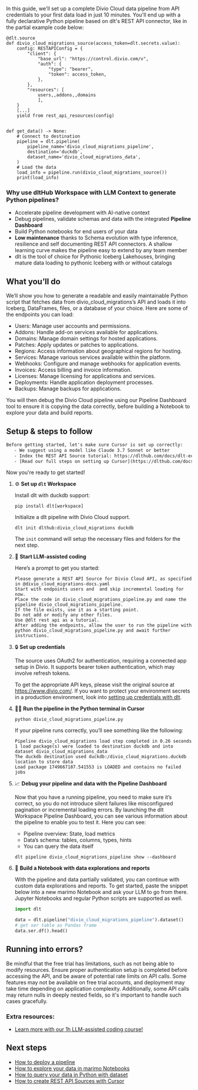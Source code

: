 In this guide, we'll set up a complete Divio Cloud data pipeline from API credentials to your first data load in just 10 minutes. You'll end up with a fully declarative Python pipeline based on dlt's REST API connector, like in the partial example code below:

```python-outcome
@dlt.source
def divio_cloud_migrations_source(access_token=dlt.secrets.value):
    config: RESTAPIConfig = {
        "client": {
            "base_url": "https://control.divio.com/v",
            "auth": {
                "type": "bearer",
                "token": access_token,
            },
        },
        "resources": [
            users,,addons,,domains
            ],
    }
    [...]
    yield from rest_api_resources(config)


def get_data() -> None:
    # Connect to destination
    pipeline = dlt.pipeline(
        pipeline_name='divio_cloud_migrations_pipeline',
        destination='duckdb',
        dataset_name='divio_cloud_migrations_data', 
    )
    # Load the data
    load_info = pipeline.run(divio_cloud_migrations_source())
    print(load_info) 
```

### Why use dltHub Workspace with LLM Context to generate Python pipelines?

- Accelerate pipeline development with AI-native context
- Debug pipelines, validate schemas and data with the integrated **Pipeline Dashboard**
- Build Python notebooks for end users of your data
- **Low maintenance** thanks to Schema evolution with type inference, resilience and self documenting REST API connectors. A shallow learning curve makes the pipeline easy to extend by any team member
- dlt is the tool of choice for Pythonic Iceberg Lakehouses, bringing mature data loading to pythonic Iceberg with or without catalogs

## What you’ll do

We’ll show you how to generate a readable and easily maintainable Python script that fetches data from divio_cloud_migrations’s API and loads it into Iceberg, DataFrames, files, or a database of your choice. Here are some of the endpoints you can load:

- Users: Manage user accounts and permissions.
- Addons: Handle add-on services available for applications.
- Domains: Manage domain settings for hosted applications.
- Patches: Apply updates or patches to applications.
- Regions: Access information about geographical regions for hosting.
- Services: Manage various services available within the platform.
- Webhooks: Configure and manage webhooks for application events.
- Invoices: Access billing and invoice information.
- Licenses: Manage licensing for applications and services.
- Deployments: Handle application deployment processes.
- Backups: Manage backups for applications.

You will then debug the Divio Cloud pipeline using our Pipeline Dashboard tool to ensure it is copying the data correctly, before building a Notebook to explore your data and build reports.

## Setup & steps to follow

```default
Before getting started, let's make sure Cursor is set up correctly:
   - We suggest using a model like Claude 3.7 Sonnet or better
   - Index the REST API Source tutorial: https://dlthub.com/docs/dlt-ecosystem/verified-sources/rest_api/ and add it to context as **@dlt rest api**
   - [Read our full steps on setting up Cursor](https://dlthub.com/docs/dlt-ecosystem/llm-tooling/cursor-restapi#23-configuring-cursor-with-documentation)
```

Now you're ready to get started!

1. ⚙️ **Set up `dlt` Workspace**
    
    Install dlt with duckdb support:
    ```shell
    pip install dlt[workspace]
    ```

    Initialize a dlt pipeline with Divio Cloud support.
    ```shell
    dlt init dlthub:divio_cloud_migrations duckdb
    ```

    The `init` command will setup the necessary files and folders for the next step.
    
2. 🤠 **Start LLM-assisted coding**
    
    Here’s a prompt to get you started:
    
    ```prompt
    Please generate a REST API Source for Divio Cloud API, as specified in @divio_cloud_migrations-docs.yaml 
    Start with endpoints users and  and skip incremental loading for now. 
    Place the code in divio_cloud_migrations_pipeline.py and name the pipeline divio_cloud_migrations_pipeline. 
    If the file exists, use it as a starting point. 
    Do not add or modify any other files. 
    Use @dlt rest api as a tutorial. 
    After adding the endpoints, allow the user to run the pipeline with python divio_cloud_migrations_pipeline.py and await further instructions.
    ```

    
3. 🔒 **Set up credentials** 
    
    The source uses OAuth2 for authentication, requiring a connected app setup in Divio. It supports bearer token authentication, which may involve refresh tokens.
    
    To get the appropriate API keys, please visit the original source at https://www.divio.com/.
    If you want to protect your environment secrets in a production environment, look into [setting up credentials with dlt](https://dlthub.com/docs/walkthroughs/add_credentials).
    
4. 🏃‍♀️ **Run the pipeline in the Python terminal in Cursor**
    
    ```shell
    python divio_cloud_migrations_pipeline.py
    ```
    
    If your pipeline runs correctly, you’ll see something like the following:
    
    ```shell
    Pipeline divio_cloud_migrations load step completed in 0.26 seconds
    1 load package(s) were loaded to destination duckdb and into dataset divio_cloud_migrations_data
    The duckdb destination used duckdb:/divio_cloud_migrations.duckdb location to store data
    Load package 1749667187.541553 is LOADED and contains no failed jobs
    ```
    
5. 📈 **Debug your pipeline and data with the Pipeline Dashboard**

    Now that you have a running pipeline, you need to make sure it’s correct, so you do not introduce silent failures like misconfigured pagination or incremental loading errors. By launching the dlt Workspace Pipeline Dashboard, you can see various information about the pipeline to enable you to test it. Here you can see:
    - Pipeline overview: State, load metrics
    - Data’s schema: tables, columns, types, hints
    - You can query the data itself
    
    ```shell
    dlt pipeline divio_cloud_migrations_pipeline show --dashboard
    ```
    
6. 🐍 **Build a Notebook with data explorations and reports**

    With the pipeline and data partially validated, you can continue with custom data explorations and reports. To get started, paste the snippet below into a new marimo Notebook and ask your LLM to go from there. Jupyter Notebooks and regular Python scripts are supported as well.

    
    ```python
    import dlt

   data = dlt.pipeline("divio_cloud_migrations_pipeline").dataset()
   # get ser table as Pandas frame
   data.ser.df().head()
    ```

## Running into errors?

Be mindful that the free trial has limitations, such as not being able to modify resources. Ensure proper authentication setup is completed before accessing the API, and be aware of potential rate limits on API calls. Some features may not be available on free trial accounts, and deployment may take time depending on application complexity. Additionally, some API calls may return nulls in deeply nested fields, so it's important to handle such cases gracefully.

### Extra resources:

- [Learn more with our 1h LLM-assisted coding course!](https://www.youtube.com/watch?v=GGid70rnJuM)

## Next steps

- [How to deploy a pipeline](https://dlthub.com/docs/walkthroughs/deploy-a-pipeline)
- [How to explore your data in marimo Notebooks](https://dlthub.com/docs/general-usage/dataset-access/marimo)
- [How to query your data in Python with dataset](https://dlthub.com/docs/general-usage/dataset-access/dataset)
- [How to create REST API Sources with Cursor](https://dlthub.com/docs/dlt-ecosystem/llm-tooling/cursor-restapi)